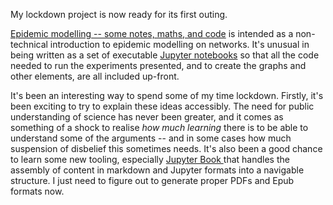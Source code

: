 <!--
.. title: First outing of "Epidemic modelling"
.. slug: i-to-e-first
.. date: 2020-06-17 10:31:32 UTC+01:00
.. tags: book, complex networks, epidemic spreading, research
.. category: writing
.. link: https://simoninireland.github.io/introduction-to-epidemics
.. description: My lockdown project is now ready for its first outing.
.. type: text
-->

My lockdown project is now ready for its first outing.

<!-- TEASER_END -->

[Epidemic modelling -- some notes, maths, and code](https://simoninireland.github.io/introduction-to-epidemics)
is intended as a non-technical introduction to epidemic modelling
on networks. It's unusual in being written as a set of executable
[Jupyter notebooks](https://jupyter.org) so that all the code needed
to run the experiments presented, and to create the graphs and other
elements, are all included up-front.

It's been an interesting way to spend some of my time lockdown.
Firstly, it's been exciting to try to explain these ideas accessibly.
The need for public understanding of science has never been greater,
and it comes as something of a shock to realise *how much learning* there
is to be able to understand some of the arguments -- and in some cases how
much suspension of disbelief this sometimes needs. It's also been a good
chance to learn some new tooling, especially
[Jupyter Book ](https://jupyterbook.org) that handles the assembly of
content in markdown and Jupyter formats into a navigable structure.
I just need to figure out to generate proper PDFs and Epub formats now.
 
